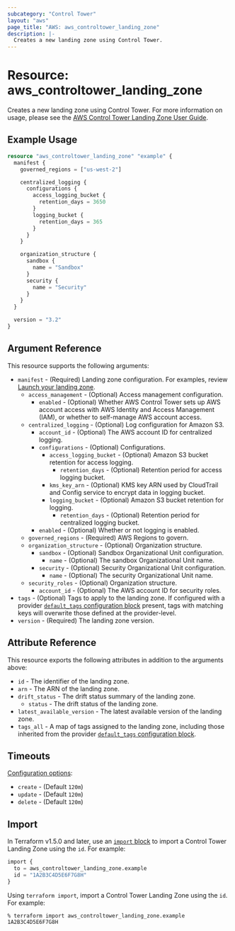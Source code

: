 ```yaml
---
subcategory: "Control Tower"
layout: "aws"
page_title: "AWS: aws_controltower_landing_zone"
description: |-
  Creates a new landing zone using Control Tower.
---
```


# Resource: aws_controltower_landing_zone

Creates a new landing zone using Control Tower. For more information on usage, please see the
[AWS Control Tower Landing Zone User Guide](https://docs.aws.amazon.com/controltower/latest/userguide/how-control-tower-works.html).

## Example Usage

```terraform
resource "aws_controltower_landing_zone" "example" {
  manifest {
    governed_regions = ["us-west-2"]

    centralized_logging {
      configurations {
        access_logging_bucket {
          retention_days = 3650
        }
        logging_bucket {
          retention_days = 365
        }
      }
    }

    organization_structure {
      sandbox {
        name = "Sandbox"
      }
      security {
        name = "Security"
      }
    }
  }

  version = "3.2"
}
```

## Argument Reference

This resource supports the following arguments:

* `manifest` - (Required) Landing zone configuration. For examples, review [Launch your landing zone](https://docs.aws.amazon.com/controltower/latest/userguide/lz-api-launch).
    * `access_management` - (Optional) Access management configuration.
        * `enabled` - (Optional) Whether AWS Control Tower sets up AWS account access with AWS Identity and Access Management (IAM), or whether to self-manage AWS account access.
    * `centralized_logging` - (Optional) Log configuration for Amazon S3.
        * `account_id` - (Optional) The AWS account ID for centralized logging.
        * `configurations` - (Optional) Configurations.
            * `access_logging_bucket` - (Optional) Amazon S3 bucket retention for access logging.
                * `retention_days` - (Optional) Retention period for access logging bucket.
            * `kms_key_arn` - (Optional) KMS key ARN used by CloudTrail and Config service to encrypt data in logging bucket.
            * `logging_bucket` - (Optional) Amazon S3 bucket retention for logging.
                * `retention_days` - (Optional) Retention period for centralized logging bucket.
        * `enabled` - (Optional) Whether or not logging is enabled.
    * `governed_regions` - (Required) AWS Regions to govern.
    * `organization_structure` - (Optional) Organization structure.
        * `sandbox` - (Optional) Sandbox Organizational Unit configuration.
            * `name` - (Optional) The sandbox Organizational Unit name.
        * `security` - (Optional) Security Organizational Unit configuration.
            * `name` - (Optional) The security Organizational Unit name.
    * `security_roles` - (Optional) Organization structure.
        * `account_id` - (Optional) The AWS account ID for security roles.
* `tags` - (Optional) Tags to apply to the landing zone. If configured with a provider [`default_tags` configuration block](https://registry.terraform.io/providers/hashicorp/aws/latest/docs#default_tags-configuration-block) present, tags with matching keys will overwrite those defined at the provider-level.
* `version` - (Required) The landing zone version.

## Attribute Reference

This resource exports the following attributes in addition to the arguments above:

* `id` - The identifier of the landing zone.
* `arn` - The ARN of the landing zone.
* `drift_status` - The drift status summary of the landing zone.
    * `status` - The drift status of the landing zone.
* `latest_available_version` - The latest available version of the landing zone.
* `tags_all` - A map of tags assigned to the landing zone, including those inherited from the provider [`default_tags` configuration block](https://registry.terraform.io/providers/hashicorp/aws/latest/docs#default_tags-configuration-block).

## Timeouts

[Configuration options](https://developer.hashicorp.com/terraform/language/resources/syntax#operation-timeouts):

- `create` - (Default `120m`)
- `update` - (Default `120m`)
- `delete` - (Default `120m`)

## Import

In Terraform v1.5.0 and later, use an [`import` block](https://developer.hashicorp.com/terraform/language/import) to import a Control Tower Landing Zone using the `id`. For example:

```terraform
import {
  to = aws_controltower_landing_zone.example
  id = "1A2B3C4D5E6F7G8H"
}
```

Using `terraform import`, import a Control Tower Landing Zone using the `id`. For example:

```console
% terraform import aws_controltower_landing_zone.example 1A2B3C4D5E6F7G8H
```
